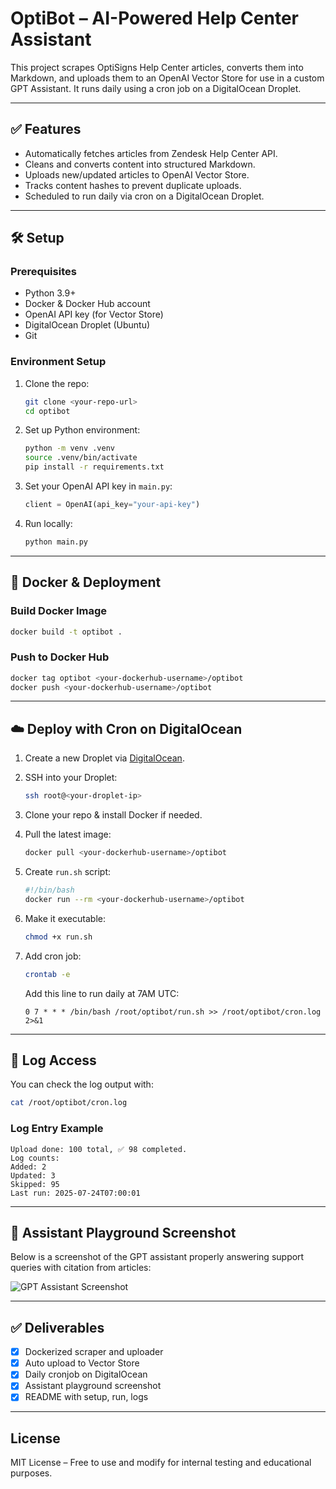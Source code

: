 
# OptiBot – AI-Powered Help Center Assistant

This project scrapes OptiSigns Help Center articles, converts them into Markdown, and uploads them to an OpenAI Vector Store for use in a custom GPT Assistant. It runs daily using a cron job on a DigitalOcean Droplet.

---

## ✅ Features

- Automatically fetches articles from Zendesk Help Center API.
- Cleans and converts content into structured Markdown.
- Uploads new/updated articles to OpenAI Vector Store.
- Tracks content hashes to prevent duplicate uploads.
- Scheduled to run daily via cron on a DigitalOcean Droplet.

---

## 🛠️ Setup

### Prerequisites

- Python 3.9+
- Docker & Docker Hub account
- OpenAI API key (for Vector Store)
- DigitalOcean Droplet (Ubuntu)
- Git

### Environment Setup

1. Clone the repo:
   ```bash
   git clone <your-repo-url>
   cd optibot
   ```

2. Set up Python environment:
   ```bash
   python -m venv .venv
   source .venv/bin/activate
   pip install -r requirements.txt
   ```

3. Set your OpenAI API key in `main.py`:
   ```python
   client = OpenAI(api_key="your-api-key")
   ```

4. Run locally:
   ```bash
   python main.py
   ```

---

## 🐳 Docker & Deployment

### Build Docker Image
```bash
docker build -t optibot .
```

### Push to Docker Hub
```bash
docker tag optibot <your-dockerhub-username>/optibot
docker push <your-dockerhub-username>/optibot
```

---

## ☁️ Deploy with Cron on DigitalOcean

1. Create a new Droplet via [DigitalOcean](https://cloud.digitalocean.com).
2. SSH into your Droplet:
   ```bash
   ssh root@<your-droplet-ip>
   ```
3. Clone your repo & install Docker if needed.
4. Pull the latest image:
   ```bash
   docker pull <your-dockerhub-username>/optibot
   ```

5. Create `run.sh` script:
   ```bash
   #!/bin/bash
   docker run --rm <your-dockerhub-username>/optibot
   ```

6. Make it executable:
   ```bash
   chmod +x run.sh
   ```

7. Add cron job:
   ```bash
   crontab -e
   ```
   Add this line to run daily at 7AM UTC:
   ```cron
   0 7 * * * /bin/bash /root/optibot/run.sh >> /root/optibot/cron.log 2>&1
   ```

---

## 📜 Log Access

You can check the log output with:
```bash
cat /root/optibot/cron.log
```

### Log Entry Example
```
Upload done: 100 total, ✅ 98 completed.
Log counts:
Added: 2
Updated: 3
Skipped: 95
Last run: 2025-07-24T07:00:01
```

---

## 🧠 Assistant Playground Screenshot

Below is a screenshot of the GPT assistant properly answering support queries with citation from articles:

![GPT Assistant Screenshot](./screenshot.jpg)

---

## ✅ Deliverables

- [x] Dockerized scraper and uploader
- [x] Auto upload to Vector Store
- [x] Daily cronjob on DigitalOcean
- [x] Assistant playground screenshot
- [x] README with setup, run, logs

---

## License

MIT License – Free to use and modify for internal testing and educational purposes.
